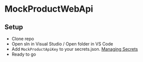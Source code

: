 # MockProductWebApi

## Setup
* Clone repo
* Open sln in Visual Studio / Open folder in VS Code
* Add `MockProductApiKey` to your secrets.json. [Managing Secrets](https://docs.microsoft.com/en-us/aspnet/core/security/app-secrets?view=aspnetcore-2.1&tabs=visual-studio)
* Ready to go